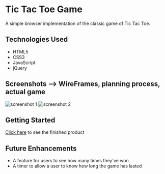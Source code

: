 # Tic Tac Toe Game

A simple browser implementation of the classic game of Tic Tac Toe.

## Technologies Used
- HTML5
- CSS3
- JavaScript
- jQuery

## Screenshots --> WireFrames, planning process, actual game

<!-- TODO: add screenshots later -->

![screenshot 1](#)
![screenshot 2](#)

## Getting Started

<!-- TODO: add a url to the deployed version -->

[Click here](#) to see the finished product

## Future Enhancements

- A feature for users to see how many times they've won
- A timer to allow a user to know how long the game has lasted

